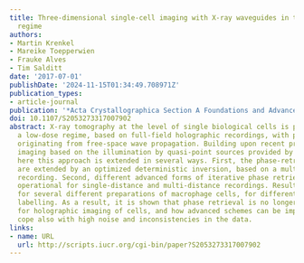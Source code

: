 ```yaml
---
title: Three-dimensional single-cell imaging with X-ray waveguides in the holographic
  regime
authors:
- Martin Krenkel
- Mareike Toepperwien
- Frauke Alves
- Tim Salditt
date: '2017-07-01'
publishDate: '2024-11-15T01:34:49.708971Z'
publication_types:
- article-journal
publication: '*Acta Crystallographica Section A Foundations and Advances*'
doi: 10.1107/S2053273317007902
abstract: X-ray tomography at the level of single biological cells is possible in
  a low-dose regime, based on full-field holographic recordings, with phase contrast
  originating from free-space wave propagation. Building upon recent progress in cellular
  imaging based on the illumination by quasi-point sources provided by X-ray waveguides,
  here this approach is extended in several ways. First, the phase-retrieval algorithms
  are extended by an optimized deterministic inversion, based on a multi-distance
  recording. Second, different advanced forms of iterative phase retrieval are used,
  operational for single-distance and multi-distance recordings. Results are compared
  for several different preparations of macrophage cells, for different staining and
  labelling. As a result, it is shown that phase retrieval is no longer a bottleneck
  for holographic imaging of cells, and how advanced schemes can be implemented to
  cope also with high noise and inconsistencies in the data.
links:
- name: URL
  url: http://scripts.iucr.org/cgi-bin/paper?S2053273317007902
---
```

